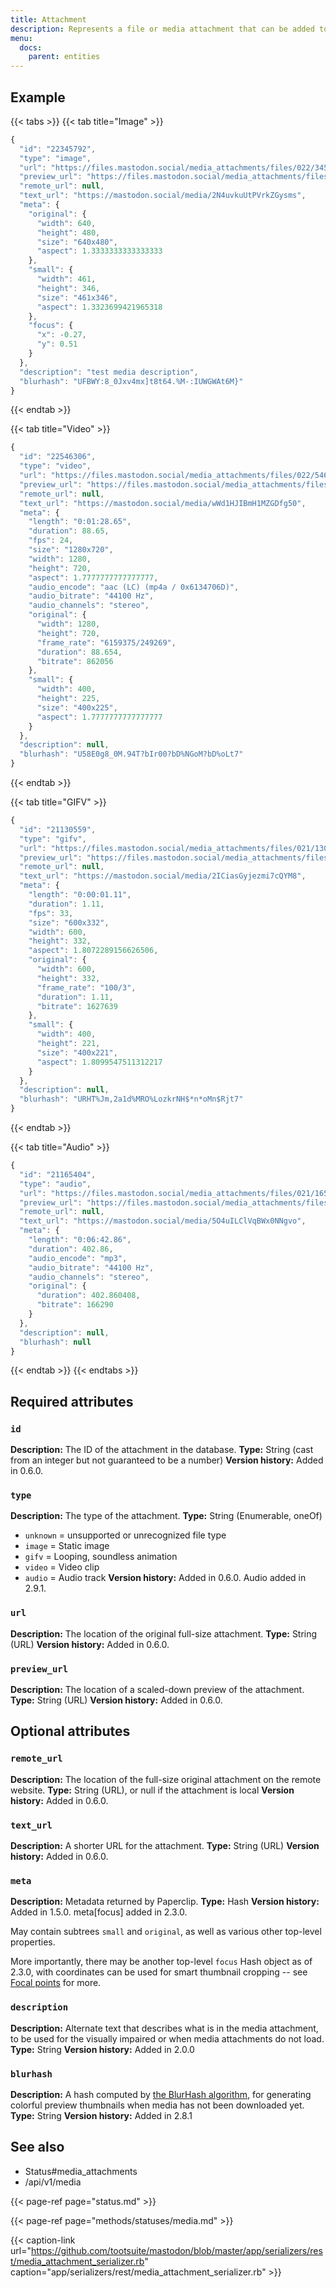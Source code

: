```yaml
---
title: Attachment
description: Represents a file or media attachment that can be added to a status.
menu:
  docs:
    parent: entities
---
```


## Example

{{< tabs >}}
{{< tab title="Image" >}}
```javascript
{
  "id": "22345792",
  "type": "image",
  "url": "https://files.mastodon.social/media_attachments/files/022/345/792/original/57859aede991da25.jpeg",
  "preview_url": "https://files.mastodon.social/media_attachments/files/022/345/792/small/57859aede991da25.jpeg",
  "remote_url": null,
  "text_url": "https://mastodon.social/media/2N4uvkuUtPVrkZGysms",
  "meta": {
    "original": {
      "width": 640,
      "height": 480,
      "size": "640x480",
      "aspect": 1.3333333333333333
    },
    "small": {
      "width": 461,
      "height": 346,
      "size": "461x346",
      "aspect": 1.3323699421965318
    },
    "focus": {
      "x": -0.27,
      "y": 0.51
    }
  },
  "description": "test media description",
  "blurhash": "UFBWY:8_0Jxv4mx]t8t64.%M-:IUWGWAt6M}"
}
```
{{< endtab >}}

{{< tab title="Video" >}}
```javascript
{
  "id": "22546306",
  "type": "video",
  "url": "https://files.mastodon.social/media_attachments/files/022/546/306/original/dab9a597f68b9745.mp4",
  "preview_url": "https://files.mastodon.social/media_attachments/files/022/546/306/small/dab9a597f68b9745.png",
  "remote_url": null,
  "text_url": "https://mastodon.social/media/wWd1HJIBmH1MZGDfg50",
  "meta": {
    "length": "0:01:28.65",
    "duration": 88.65,
    "fps": 24,
    "size": "1280x720",
    "width": 1280,
    "height": 720,
    "aspect": 1.7777777777777777,
    "audio_encode": "aac (LC) (mp4a / 0x6134706D)",
    "audio_bitrate": "44100 Hz",
    "audio_channels": "stereo",
    "original": {
      "width": 1280,
      "height": 720,
      "frame_rate": "6159375/249269",
      "duration": 88.654,
      "bitrate": 862056
    },
    "small": {
      "width": 400,
      "height": 225,
      "size": "400x225",
      "aspect": 1.7777777777777777
    }
  },
  "description": null,
  "blurhash": "U58E0g8_0M.94T?bIr00?bD%NGoM?bD%oLt7"
}
```
{{< endtab >}}

{{< tab title="GIFV" >}}
```javascript
{
  "id": "21130559",
  "type": "gifv",
  "url": "https://files.mastodon.social/media_attachments/files/021/130/559/original/bc84838f77991326.mp4",
  "preview_url": "https://files.mastodon.social/media_attachments/files/021/130/559/small/bc84838f77991326.png",
  "remote_url": null,
  "text_url": "https://mastodon.social/media/2ICiasGyjezmi7cQYM8",
  "meta": {
    "length": "0:00:01.11",
    "duration": 1.11,
    "fps": 33,
    "size": "600x332",
    "width": 600,
    "height": 332,
    "aspect": 1.8072289156626506,
    "original": {
      "width": 600,
      "height": 332,
      "frame_rate": "100/3",
      "duration": 1.11,
      "bitrate": 1627639
    },
    "small": {
      "width": 400,
      "height": 221,
      "size": "400x221",
      "aspect": 1.8099547511312217
    }
  },
  "description": null,
  "blurhash": "URHT%Jm,2a1d%MRO%LozkrNH$*n*oMn$Rjt7"
}
```
{{< endtab >}}

{{< tab title="Audio" >}}
```javascript
{
  "id": "21165404",
  "type": "audio",
  "url": "https://files.mastodon.social/media_attachments/files/021/165/404/original/a31a4a46cd713cd2.mp3",
  "preview_url": "https://files.mastodon.social/media_attachments/files/021/165/404/small/a31a4a46cd713cd2.mp3",
  "remote_url": null,
  "text_url": "https://mastodon.social/media/5O4uILClVqBWx0NNgvo",
  "meta": {
    "length": "0:06:42.86",
    "duration": 402.86,
    "audio_encode": "mp3",
    "audio_bitrate": "44100 Hz",
    "audio_channels": "stereo",
    "original": {
      "duration": 402.860408,
      "bitrate": 166290
    }
  },
  "description": null,
  "blurhash": null
}
```
{{< endtab >}}
{{< endtabs >}}

## Required attributes

### `id`

**Description:** The ID of the attachment in the database.
**Type:** String \(cast from an integer but not guaranteed to be a number\)
**Version history:** Added in 0.6.0.

### `type`

**Description:** The type of the attachment.
**Type:** String \(Enumerable, oneOf\)
- `unknown` = unsupported or unrecognized file type
- `image` = Static image
- `gifv` = Looping, soundless animation
- `video` = Video clip
- `audio` = Audio track
**Version history:** Added in 0.6.0. Audio added in 2.9.1.

### `url`

**Description:** The location of the original full-size attachment.
**Type:** String \(URL\)
**Version history:** Added in 0.6.0.

### `preview_url`

**Description:** The location of a scaled-down preview of the attachment.
**Type:** String \(URL\)
**Version history:** Added in 0.6.0.

## Optional attributes

### `remote_url`

**Description:** The location of the full-size original attachment on the remote website.
**Type:** String \(URL\), or null if the attachment is local
**Version history:** Added in 0.6.0.

### `text_url`

**Description:** A shorter URL for the attachment.
**Type:** String \(URL\)
**Version history:** Added in 0.6.0.

### `meta`

**Description:** Metadata returned by Paperclip.
**Type:** Hash
**Version history:** Added in 1.5.0. meta\[focus\] added in 2.3.0.

May contain subtrees `small` and `original`, as well as various other top-level properties.

More importantly, there may be another top-level `focus` Hash object as of 2.3.0, with coordinates can be used for smart thumbnail cropping -- see [Focal points](../methods/statuses/media.md#focal-points) for more.

### `description`

**Description:** Alternate text that describes what is in the media attachment, to be used for the visually impaired or when media attachments do not load.
**Type:** String
**Version history:** Added in 2.0.0

### `blurhash`

**Description:** A hash computed by [the BlurHash algorithm](https://github.com/woltapp/blurhash), for generating colorful preview thumbnails when media has not been downloaded yet.
**Type:** String
**Version history:** Added in 2.8.1

## See also

* Status\#media\_attachments
* /api/v1/media

{{< page-ref page="status.md" >}}

{{< page-ref page="methods/statuses/media.md" >}}

{{< caption-link url="https://github.com/tootsuite/mastodon/blob/master/app/serializers/rest/media_attachment_serializer.rb" caption="app/serializers/rest/media\_attachment\_serializer.rb" >}}





